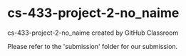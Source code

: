 # cs-433-project-2-no_naime
cs-433-project-2-no_naime created by GitHub Classroom

Please refer to the 'submission' folder for our submission. 
